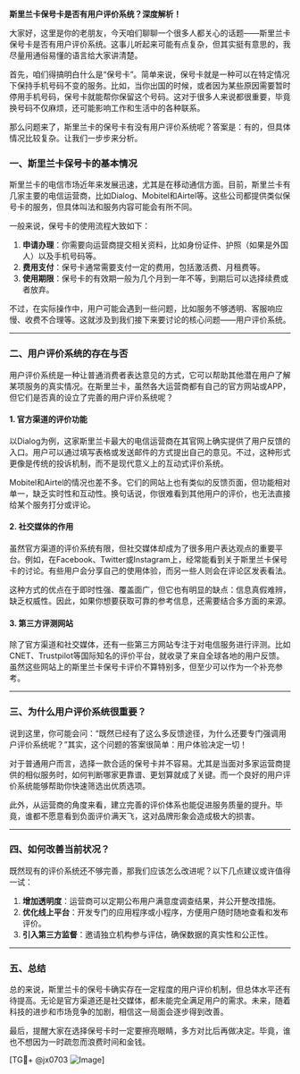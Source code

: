 **斯里兰卡保号卡是否有用户评价系统？深度解析！**

大家好，这里是你的老朋友，今天咱们聊聊一个很多人都关心的话题——斯里兰卡保号卡是否有用户评价系统。这事儿听起来可能有点复杂，但其实挺有意思的，我尽量用通俗易懂的语言给大家讲清楚。

首先，咱们得搞明白什么是“保号卡”。简单来说，保号卡就是一种可以在特定情况下保持手机号码不变的服务。比如，当你出国的时候，或者因为某些原因需要暂时停用手机号码，保号卡就能帮你保留这个号码。这对于很多人来说都很重要，毕竟换号码不仅麻烦，还可能影响工作和生活中的各种联系。

那么问题来了，斯里兰卡的保号卡有没有用户评价系统呢？答案是：有的，但具体情况比较复杂。让我们一步步来分析。

### 一、斯里兰卡保号卡的基本情况

斯里兰卡的电信市场近年来发展迅速，尤其是在移动通信方面。目前，斯里兰卡有几家主要的电信运营商，比如Dialog、Mobitel和Airtel等。这些公司都提供类似保号卡的服务，但具体叫法和服务内容可能会有所不同。

一般来说，保号卡的使用流程大致如下：

1. **申请办理**：你需要向运营商提交相关资料，比如身份证件、护照（如果是外国人）以及手机号码等。
2. **费用支付**：保号卡通常需要支付一定的费用，包括激活费、月租费等。
3. **使用期限**：保号卡的有效期一般为几个月到一年不等，到期后可以选择续费或者放弃。

不过，在实际操作中，用户可能会遇到一些问题，比如服务不够透明、客服响应慢、收费不合理等。这就涉及到我们接下来要讨论的核心问题——用户评价系统。

---

### 二、用户评价系统的存在与否

用户评价系统是一种让普通消费者表达意见的方式，它可以帮助其他潜在用户了解某项服务的真实情况。在斯里兰卡，虽然各大运营商都有自己的官方网站或APP，但它们是否真的设立了完善的用户评价系统呢？

#### 1. 官方渠道的评价功能

以Dialog为例，这家斯里兰卡最大的电信运营商在其官网上确实提供了用户反馈的入口。用户可以通过填写表格或发送邮件的方式提出自己的意见。不过，这种形式更像是传统的投诉机制，而不是现代意义上的互动式评价系统。

Mobitel和Airtel的情况也差不多。它们的网站上也有类似的反馈页面，但功能相对单一，缺乏实时性和互动性。换句话说，你很难看到其他用户的评价，也无法直接给某个服务打分或评论。

#### 2. 社交媒体的作用

虽然官方渠道的评价系统有限，但社交媒体却成为了很多用户表达观点的重要平台。例如，在Facebook、Twitter或Instagram上，经常能看到关于斯里兰卡保号卡的讨论。有些用户会分享自己的使用体验，而另一些人则会在评论区发表看法。

这种方式的优点在于即时性强、覆盖面广，但它也有明显的缺点：信息真假难辨，缺乏权威性。因此，如果你想要获取可靠的参考信息，还需要结合多方面的来源。

#### 3. 第三方评测网站

除了官方渠道和社交媒体，还有一些第三方网站专注于对电信服务进行评测。比如CNET、Trustpilot等国际知名的评价平台，就收录了来自全球各地的用户反馈。虽然这些网站上的斯里兰卡保号卡评价不算特别多，但至少可以作为一个补充参考。

---

### 三、为什么用户评价系统很重要？

说到这里，你可能会问：“既然已经有了这么多反馈途径，为什么还要专门强调用户评价系统呢？”其实，这个问题的答案很简单：用户体验决定一切！

对于普通用户而言，选择一款合适的保号卡并不容易。尤其是当面对多家运营商提供的相似服务时，如何判断哪家更靠谱、更划算就成了关键。而一个良好的用户评价系统能够帮助你快速筛选出优质选项。

此外，从运营商的角度来看，建立完善的评价体系也能促进服务质量的提升。毕竟，谁都不愿意看到负面评价满天飞，这对品牌形象会造成极大的损害。

---

### 四、如何改善当前状况？

既然现有的评价系统还不够完善，那我们应该怎么改进呢？以下几点建议或许值得一试：

1. **增加透明度**：运营商可以定期公布用户满意度调查结果，并公开整改措施。
2. **优化线上平台**：开发专门的应用程序或小程序，方便用户随时随地查看和发布评价。
3. **引入第三方监督**：邀请独立机构参与评估，确保数据的真实性和公正性。

---

### 五、总结

总的来说，斯里兰卡的保号卡确实存在一定程度的用户评价机制，但总体水平还有待提高。无论是官方渠道还是社交媒体，都未能完全满足用户的需求。未来，随着科技的进步和市场竞争的加剧，相信这一局面会逐步得到改善。

最后，提醒大家在选择保号卡时一定要擦亮眼睛，多方对比后再做决定。毕竟，谁也不想因为一时疏忽而浪费时间和金钱。

[TG💪+ @jx0703 ![Image](https://github.com/user-attachments/assets/dbca1d08-cadb-493c-b0ec-ad6f7a83f270)]